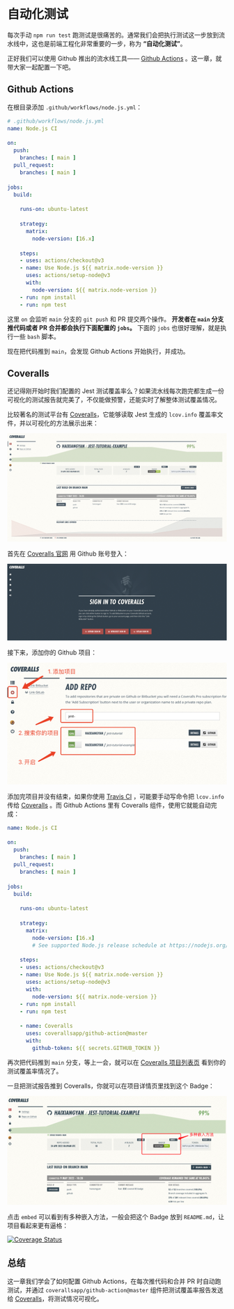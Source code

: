 # 自动化测试

每次手动 `npm run test` 跑测试是很痛苦的。通常我们会把执行测试这一步放到流水线中，这也是前端工程化非常重要的一步，称为 **“自动化测试”**。

正好我们可以使用 Github 推出的流水线工具—— [Github Actions](https://github.com/features/actions) 。这一章，就带大家一起配置一下吧。

## Github Actions

在根目录添加 `.github/workflows/node.js.yml`：

```yml
# .github/workflows/node.js.yml
name: Node.js CI

on:
  push:
    branches: [ main ]
  pull_request:
    branches: [ main ]

jobs:
  build:

    runs-on: ubuntu-latest

    strategy:
      matrix:
        node-version: [16.x]

    steps:
    - uses: actions/checkout@v3
    - name: Use Node.js ${{ matrix.node-version }}
      uses: actions/setup-node@v3
      with:
        node-version: ${{ matrix.node-version }}
    - run: npm install
    - run: npm test
```

这里 `on` 会监听 `main` 分支的 `git push` 和 PR 提交两个操作。 **开发者在 `main` 分支推代码或者 PR 合并都会执行下面配置的 `jobs`。**
下面的 `jobs` 也很好理解，就是执行一些 `bash` 脚本。

现在把代码推到 `main`，会发现 Github Actions 开始执行，并成功。

## Coveralls

还记得刚开始时我们配置的 Jest 测试覆盖率么？如果流水线每次跑完都生成一份可视化的测试报告就完美了，不仅能做预警，还能实时了解整体测试覆盖情况。

比较著名的测试平台有 [Coveralls](https://coveralls.io/)，它能够读取 Jest 生成的 `lcov.info` 覆盖率文件，并以可视化的方法展示出来：

![](./coveralls.png)

首先在 [Coveralls 官网](https://coveralls.io/sign-in) 用 Github 账号登入：

![](./signin.png)

接下来，添加你的 Github 项目：

![](./add-repo.png)

添加完项目并没有结束，如果你使用 [Travis CI](https://travis-ci.org/) ，可能要手动写命令把 `lcov.info` 传给 [Coveralls](https://coveralls.io) 。而 Github Actions 里有 Coveralls 组件，使用它就能自动完成：

```yaml
name: Node.js CI

on:
  push:
    branches: [ main ]
  pull_request:
    branches: [ main ]

jobs:
  build:

    runs-on: ubuntu-latest

    strategy:
      matrix:
        node-version: [16.x]
        # See supported Node.js release schedule at https://nodejs.org/en/about/releases/

    steps:
    - uses: actions/checkout@v3
    - name: Use Node.js ${{ matrix.node-version }}
      uses: actions/setup-node@v3
      with:
        node-version: ${{ matrix.node-version }}
    - run: npm install
    - run: npm test
    
    - name: Coveralls
      uses: coverallsapp/github-action@master
      with:
        github-token: ${{ secrets.GITHUB_TOKEN }}
```

再次把代码推到 `main` 分支，等上一会，就可以在 [Coveralls 项目列表页](https://coveralls.io/repos) 看到你的测试覆盖率情况了。

一旦把测试报告推到 Coveralls，你就可以在项目详情页里找到这个 Badge：

![](./badge.png)

点击 `embed` 可以看到有多种嵌入方法，一般会把这个 Badge 放到 `README.md`，让项目看起来更有逼格：

[![Coverage Status](https://coveralls.io/repos/github/haixiangyan/jest-tutorial-example/badge.svg?branch=main)](https://coveralls.io/github/haixiangyan/jest-tutorial-example?branch=main)

## 总结

这一章我们学会了如何配置 Github Actions，在每次推代码和合并 PR 时自动跑测试，并通过 `coverallsapp/github-action@master` 组件把测试覆盖率报告发送给 [Coveralls](https://coveralls.io)，将测试情况可视化。
